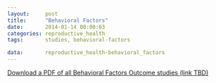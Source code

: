 ```yaml
---
layout:     post
title:      "Behavioral Factors"
date:       2014-01-14 00:00:03
categories: reproductive_health
tags:       studies, behavioral-factors

data:       reproductive_health-behavioral_factors
---
```


[Download a PDF of all Behavioral Factors Outcome studies (link TBD)]()